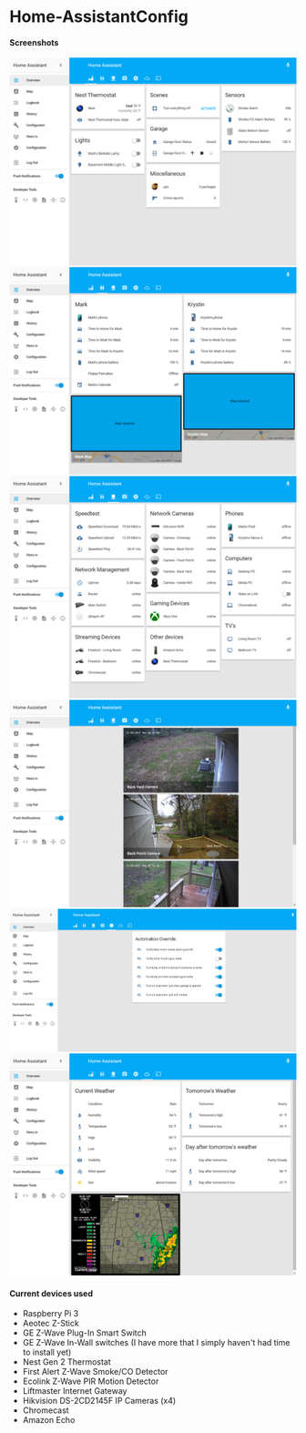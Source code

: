 # Home-AssistantConfig

#### Screenshots
![Screenshot_Overview](https://github.com/markgentry1/Home-AssistantConfig/blob/master/www/hassio%20screenshots/Overview.png)
![Screenshot_Family](https://github.com/markgentry1/Home-AssistantConfig/blob/master/www/hassio%20screenshots/Overview_family.png)
![Screenshot_network](https://github.com/markgentry1/Home-AssistantConfig/blob/master/www/hassio%20screenshots/Overview_network.png)
![Screenshot_cameras](https://github.com/markgentry1/Home-AssistantConfig/blob/master/www/hassio%20screenshots/Overview_cameras.png)
![Screenshot_automations](https://github.com/markgentry1/Home-AssistantConfig/blob/master/www/hassio%20screenshots/Overview_automations.png)
![Screenshot_weather](https://github.com/markgentry1/Home-AssistantConfig/blob/master/www/hassio%20screenshots/Overview_weather.png)

#### Current devices used

* Raspberry Pi 3
* Aeotec Z-Stick
* GE Z-Wave Plug-In Smart Switch
* GE Z-Wave In-Wall switches (I have more that I simply haven't had time to install yet)
* Nest Gen 2 Thermostat
* First Alert Z-Wave Smoke/CO Detector
* Ecolink Z-Wave PIR Motion Detector
* Liftmaster Internet Gateway
* Hikvision DS-2CD2145F IP Cameras (x4)
* Chromecast
* Amazon Echo
